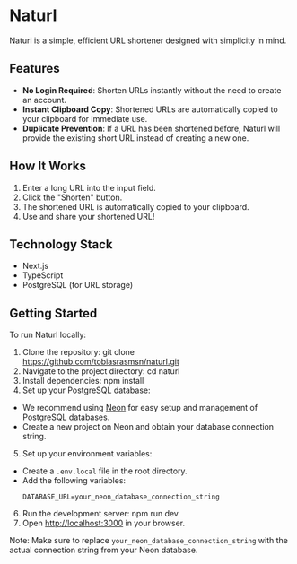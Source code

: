 
# Naturl

Naturl is a simple, efficient URL shortener designed with simplicity in mind.

## Features

- **No Login Required**: Shorten URLs instantly without the need to create an account.
- **Instant Clipboard Copy**: Shortened URLs are automatically copied to your clipboard for immediate use.
- **Duplicate Prevention**: If a URL has been shortened before, Naturl will provide the existing short URL instead of creating a new one.

## How It Works

1. Enter a long URL into the input field.
2. Click the "Shorten" button.
3. The shortened URL is automatically copied to your clipboard.
4. Use and share your shortened URL!

## Technology Stack

- Next.js
- TypeScript
- PostgreSQL (for URL storage)

## Getting Started

To run Naturl locally:
1. Clone the repository: git clone https://github.com/tobiasrasmsn/naturl.git
2. Navigate to the project directory: cd naturl
3. Install dependencies: npm install
4. Set up your PostgreSQL database:
- We recommend using [Neon](https://neon.tech/) for easy setup and management of PostgreSQL databases.
- Create a new project on Neon and obtain your database connection string.
5. Set up your environment variables:
- Create a `.env.local` file in the root directory.
- Add the following variables:
  ```
  DATABASE_URL=your_neon_database_connection_string
  ```
6. Run the development server: npm run dev
7. Open [http://localhost:3000](http://localhost:3000) in your browser.

Note: Make sure to replace `your_neon_database_connection_string` with the actual connection string from your Neon database.
